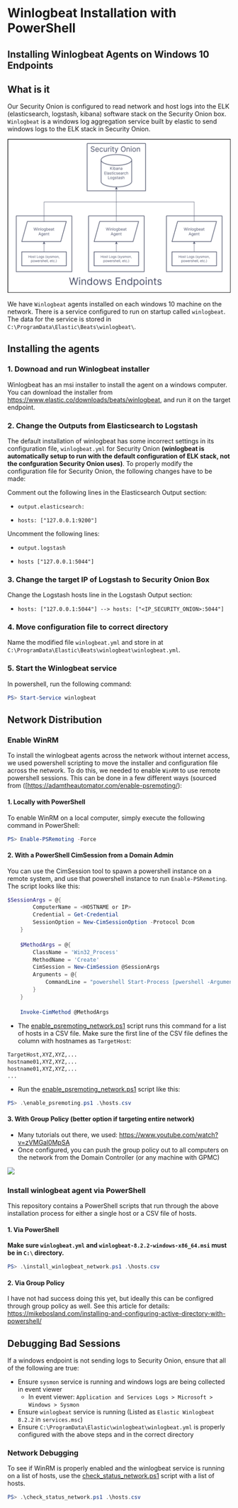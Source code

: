 # Winlogbeat Installation with PowerShell

## Installing Winlogbeat Agents on Windows 10 Endpoints

## What is it

Our Security Onion is configured to read network and host logs into the ELK (elasticsearch, logstash, kibana) software stack on the Security Onion box. `Winlogbeat` is a windows log aggregation service built by elastic to send windows logs to the ELK stack in Security Onion.

![Winlogbeat Diagram](static/outline.png)

We have `Winlogbeat` agents installed on each windows 10 machine on the network. There is a service configured to run on startup called `winlogbeat`. The data for the service is stored in `C:\ProgramData\Elastic\Beats\winlogbeat\`.

## Installing the agents

### 1. Downoad and run Winlogbeat installer

Winlogbeat has an msi installer to install the agent on a windows computer. You can download the installer from https://www.elastic.co/downloads/beats/winlogbeat, and run it on the target endpoint.

### 2. Change the Outputs from Elasticsearch to Logstash

The default installation of winlogbeat has some incorrect settings in its configuration file, `winlogbeat.yml` for Security Onion **(winlogbeat is automatically setup to run with the default configuration of ELK stack, not the confguration Security Onion uses)**. To properly modify the configuration file for Security Onion, the following changes have to be made:

Comment out the following lines in the Elasticsearch Output section: 
*     output.elasticsearch:
*     hosts: ["127.0.0.1:9200"]

Uncomment the following lines:
*     output.logstash
*     hosts ["127.0.0.1:5044"]
### 3. Change the target IP of Logstash to Security Onion Box

Change the Logstash hosts line in the Logstash Output section:
*     hosts: ["127.0.0.1:5044"] --> hosts: ["<IP_SECURITY_ONION>:5044"]

### 4. Move configuration file to correct directory

Name the modified file `winlogbeat.yml` and store in at `C:\ProgramData\Elastic\Beats\winlogbeat\winlogbeat.yml`.

### 5. Start the Winlogbeat service

In powershell, run the following command:

```powershell
PS> Start-Service winlogbeat
```
## Network Distribution

### Enable WinRM

To install the winlogbeat agents across the network without internet access, we used powershell scripting to move the installer and configuration file across the network. To do this, we needed to enable `WinRM` to use remote powershell sessions. This can be done in a few different ways (sourced from ([https://adamtheautomator.com/enable-psremoting/):

#### 1. Locally with PowerShell

To enable WinRM on a local computer, simply execute the following command in PowerShell:
```powershell
PS> Enable-PSRemoting -Force
```

#### 2. With a PowerShell CimSession from a Domain Admin

You can use the CimSession tool to spawn a powershell instance on a remote system, and use that powershell instance to run `Enable-PSRemoting`. The script looks like this:

```powershell
$SessionArgs = @{
        ComputerName = <HOSTNAME or IP>
        Credential = Get-Credential
        SessionOption = New-CimSessionOption -Protocol Dcom
    }

    $MethodArgs = @{
        ClassName = 'Win32_Process'
        MethodName = 'Create'
        CimSession = New-CimSession @SessionArgs
        Arguments = @{
            CommandLine = "powershell Start-Process [pwershell -ArgumentList 'Enable-PSRemoting -Force'"
        }
    }

    Invoke-CimMethod @MethodArgs
```

* The [enable_psremoting_network.ps1](enable_psremoting_network.ps1) script runs this command for a list of hosts in a CSV file. Make sure the first line of the CSV file defines the column with hostnames as `TargetHost`:

```csv
TargetHost,XYZ,XYZ,...
hostname01,XYZ,XYZ,...
hostname01,XYZ,XYZ,...
...
```

* Run the [enable_psremoting_network.ps1](enable_psremoting_network.ps1) script like this:
```powershell
PS> .\enable_psremoting.ps1 .\hosts.csv
```

#### 3. With Group Policy (better option if targeting entire network)

* Many tutorials out there, we used: https://www.youtube.com/watch?v=zVMGal0MpSA
* Once configured, you can push the group policy out to all computers on the network from the Domain Controller (or any machine with GPMC)

![](https://i.imgur.com/wFcz4IJ.png)

### Install winlogbeat agent via PowerShell

This repository contains a PowerShell scripts that run through the above installation process for either a single host or a CSV file of hosts.

#### 1. Via PowerShell

**Make sure `winlogbeat.yml` and `winlogbeat-8.2.2-windows-x86_64.msi` must be in `C:\` directory.**

```powershell
PS> .\install_winlogbeat_network.ps1 .\hosts.csv
```

#### 2. Via Group Policy

I have not had success doing this yet, but ideally this can be configred through group policy as well. See this article for details: https://mikebosland.com/installing-and-configuring-active-directory-with-powershell/

## Debugging Bad Sessions

If a windows endpoint is not sending logs to Security Onion, ensure that all of the following are true:

* Ensure `sysmon` service is running and windows logs are being collected in event viewer
    * In event viewer: `Application and Services Logs > Microsoft > Windows > Sysmon`
* Ensure `winlogbeat` service is running (Listed as `Elastic Winlogbeat 8.2.2` in `services.msc`)
* Ensure `C:\ProgramData\Elastic\winlogbeat\winlogbeat.yml` is properly configured with the above steps and in the correct directory

### Network Debugging

To see if WinRM is properly enabled and the winlogbeat service is running on a list of hosts, use the [check_status_network.ps1](check_status_network.ps1) script with a list of hosts.

```powershell
PS> .\check_status_network.ps1 .\hosts.csv
```
